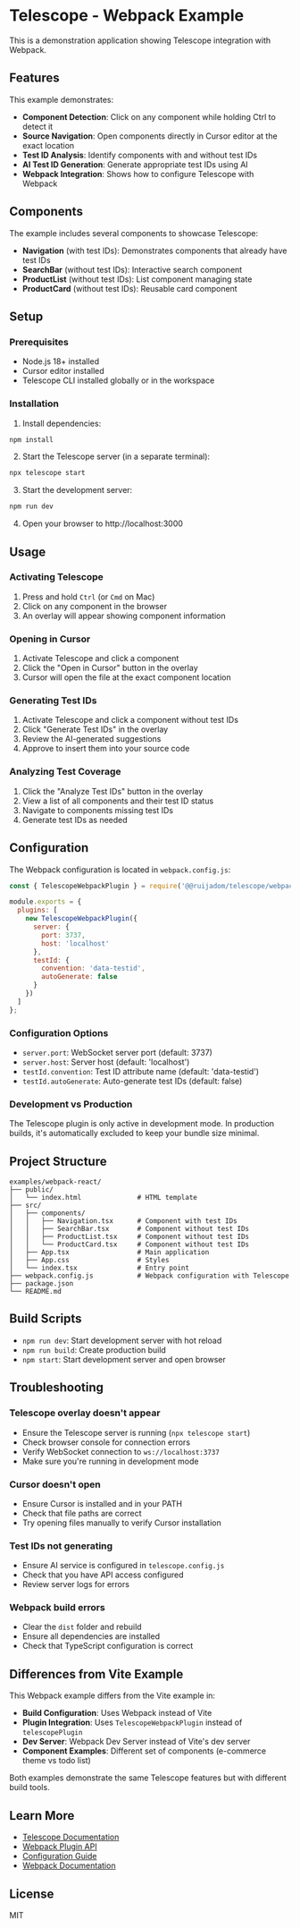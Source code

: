 # Telescope - Webpack Example

This is a demonstration application showing Telescope integration with Webpack.

## Features

This example demonstrates:

- **Component Detection**: Click on any component while holding Ctrl to detect it
- **Source Navigation**: Open components directly in Cursor editor at the exact location
- **Test ID Analysis**: Identify components with and without test IDs
- **AI Test ID Generation**: Generate appropriate test IDs using AI
- **Webpack Integration**: Shows how to configure Telescope with Webpack

## Components

The example includes several components to showcase Telescope:

- **Navigation** (with test IDs): Demonstrates components that already have test IDs
- **SearchBar** (without test IDs): Interactive search component
- **ProductList** (without test IDs): List component managing state
- **ProductCard** (without test IDs): Reusable card component

## Setup

### Prerequisites

- Node.js 18+ installed
- Cursor editor installed
- Telescope CLI installed globally or in the workspace

### Installation

1. Install dependencies:

```bash
npm install
```

2. Start the Telescope server (in a separate terminal):

```bash
npx telescope start
```

3. Start the development server:

```bash
npm run dev
```

4. Open your browser to http://localhost:3000

## Usage

### Activating Telescope

1. Press and hold `Ctrl` (or `Cmd` on Mac)
2. Click on any component in the browser
3. An overlay will appear showing component information

### Opening in Cursor

1. Activate Telescope and click a component
2. Click the "Open in Cursor" button in the overlay
3. Cursor will open the file at the exact component location

### Generating Test IDs

1. Activate Telescope and click a component without test IDs
2. Click "Generate Test IDs" in the overlay
3. Review the AI-generated suggestions
4. Approve to insert them into your source code

### Analyzing Test Coverage

1. Click the "Analyze Test IDs" button in the overlay
2. View a list of all components and their test ID status
3. Navigate to components missing test IDs
4. Generate test IDs as needed

## Configuration

The Webpack configuration is located in `webpack.config.js`:

```javascript
const { TelescopeWebpackPlugin } = require('@@ruijadom/telescope/webpack-plugin');

module.exports = {
  plugins: [
    new TelescopeWebpackPlugin({
      server: {
        port: 3737,
        host: 'localhost'
      },
      testId: {
        convention: 'data-testid',
        autoGenerate: false
      }
    })
  ]
};
```

### Configuration Options

- `server.port`: WebSocket server port (default: 3737)
- `server.host`: Server host (default: 'localhost')
- `testId.convention`: Test ID attribute name (default: 'data-testid')
- `testId.autoGenerate`: Auto-generate test IDs (default: false)

### Development vs Production

The Telescope plugin is only active in development mode. In production builds, it's automatically excluded to keep your bundle size minimal.

## Project Structure

```
examples/webpack-react/
├── public/
│   └── index.html              # HTML template
├── src/
│   ├── components/
│   │   ├── Navigation.tsx      # Component with test IDs
│   │   ├── SearchBar.tsx       # Component without test IDs
│   │   ├── ProductList.tsx     # Component without test IDs
│   │   └── ProductCard.tsx     # Component without test IDs
│   ├── App.tsx                 # Main application
│   ├── App.css                 # Styles
│   └── index.tsx               # Entry point
├── webpack.config.js           # Webpack configuration with Telescope
├── package.json
└── README.md
```

## Build Scripts

- `npm run dev`: Start development server with hot reload
- `npm run build`: Create production build
- `npm start`: Start development server and open browser

## Troubleshooting

### Telescope overlay doesn't appear

- Ensure the Telescope server is running (`npx telescope start`)
- Check browser console for connection errors
- Verify WebSocket connection to `ws://localhost:3737`
- Make sure you're running in development mode

### Cursor doesn't open

- Ensure Cursor is installed and in your PATH
- Check that file paths are correct
- Try opening files manually to verify Cursor installation

### Test IDs not generating

- Ensure AI service is configured in `telescope.config.js`
- Check that you have API access configured
- Review server logs for errors

### Webpack build errors

- Clear the `dist` folder and rebuild
- Ensure all dependencies are installed
- Check that TypeScript configuration is correct

## Differences from Vite Example

This Webpack example differs from the Vite example in:

- **Build Configuration**: Uses Webpack instead of Vite
- **Plugin Integration**: Uses `TelescopeWebpackPlugin` instead of `telescopePlugin`
- **Dev Server**: Webpack Dev Server instead of Vite's dev server
- **Component Examples**: Different set of components (e-commerce theme vs todo list)

Both examples demonstrate the same Telescope features but with different build tools.

## Learn More

- [Telescope Documentation](../../README.md)
- [Webpack Plugin API](../../packages/webpack-plugin/README.md)
- [Configuration Guide](../../docs/configuration.md)
- [Webpack Documentation](https://webpack.js.org/)

## License

MIT

